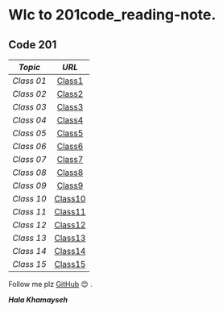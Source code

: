 # Wlc to 201code_reading-note.                                              
## Code 201  
| *Topic*           |*URL*                                                                                           |
|-------------------|:----------------------------------------------------------------------------------------------:|
| *Class 01*        |[Class1](https://halakhamayseh.github.io/201code_reading-note/class01)                          |
| *Class 02*        |[Class2]()                                                                                      |
| *Class 03*        |[Class3]()                                                                                      |
| *Class 04*        |[Class4]()                                                                                      |
| *Class 05*        |[Class5]()                                                                                      |
| *Class 06*        |[Class6]()                                                                                      |
| *Class 07*        |[Class7]()                                                                                      |
| *Class 08*        |[Class8]()                                                                                      |
| *Class 09*        |[Class9]()                                                                                      |
| *Class 10*        |[Class10]()                                                                                     |
| *Class 11*        |[Class11]()                                                                                     |
| *Class 12*        |[Class12]()                                                                                     |
| *Class 13*        |[Class13]()                                                                                     |
| *Class 14*        |[Class14]()                                                                                     |
| *Class 15*        |[Class15]()                                                                                     |

 Follow me plz [GitHub](https://github.com/Halakhamayseh) :blush: .
 
 ***Hala Khamayseh***
